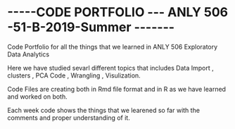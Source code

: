 # -----CODE PORTFOLIO --- ANLY 506 -51-B-2019-Summer -------









Code Portfolio for all the things that we learned in ANLY 506  Exploratory Data Analytics 

Here we have studied sevarl different topics that includes Data Import , clusters , PCA Code , Wrangling , Visulization. 

Code Files are creating both in Rmd file format and in R as we have learned and worked on both. 

Each week code shows the things that we learened so far with the comments and proper understanding of it. 
